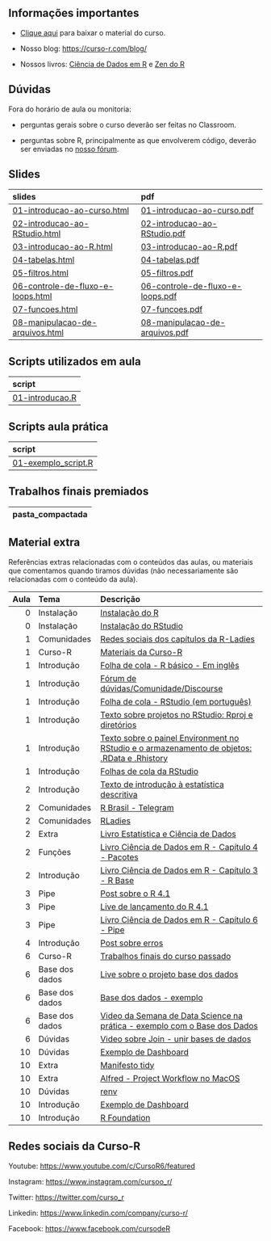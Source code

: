 
<!-- README.md is generated from README.Rmd. Please edit that file -->

## Informações importantes

-   [Clique
    aqui](https://github.com/curso-r/main-intro-programacao/raw/master/material_do_curso.zip)
    para baixar o material do curso.

-   Nosso blog: <https://curso-r.com/blog/>

-   Nossos livros: [Ciência de Dados em R](https://livro.curso-r.com/) e
    [Zen do R](https://curso-r.github.io/zen-do-r/)

## Dúvidas

Fora do horário de aula ou monitoria:

-   perguntas gerais sobre o curso deverão ser feitas no Classroom.

-   perguntas sobre R, principalmente as que envolverem código, deverão
    ser enviadas no [nosso fórum](https://discourse.curso-r.com/).

## Slides

| slides                                                                                                                         | pdf                                                                                                                          |
|:-------------------------------------------------------------------------------------------------------------------------------|:-----------------------------------------------------------------------------------------------------------------------------|
| [01-introducao-ao-curso.html](https://curso-r.github.io/main-intro-programacao/slides/01-introducao-ao-curso.html)             | [01-introducao-ao-curso.pdf](https://curso-r.github.io/main-intro-programacao/slides/01-introducao-ao-curso.pdf)             |
| [02-introducao-ao-RStudio.html](https://curso-r.github.io/main-intro-programacao/slides/02-introducao-ao-RStudio.html)         | [02-introducao-ao-RStudio.pdf](https://curso-r.github.io/main-intro-programacao/slides/02-introducao-ao-RStudio.pdf)         |
| [03-introducao-ao-R.html](https://curso-r.github.io/main-intro-programacao/slides/03-introducao-ao-R.html)                     | [03-introducao-ao-R.pdf](https://curso-r.github.io/main-intro-programacao/slides/03-introducao-ao-R.pdf)                     |
| [04-tabelas.html](https://curso-r.github.io/main-intro-programacao/slides/04-tabelas.html)                                     | [04-tabelas.pdf](https://curso-r.github.io/main-intro-programacao/slides/04-tabelas.pdf)                                     |
| [05-filtros.html](https://curso-r.github.io/main-intro-programacao/slides/05-filtros.html)                                     | [05-filtros.pdf](https://curso-r.github.io/main-intro-programacao/slides/05-filtros.pdf)                                     |
| [06-controle-de-fluxo-e-loops.html](https://curso-r.github.io/main-intro-programacao/slides/06-controle-de-fluxo-e-loops.html) | [06-controle-de-fluxo-e-loops.pdf](https://curso-r.github.io/main-intro-programacao/slides/06-controle-de-fluxo-e-loops.pdf) |
| [07-funcoes.html](https://curso-r.github.io/main-intro-programacao/slides/07-funcoes.html)                                     | [07-funcoes.pdf](https://curso-r.github.io/main-intro-programacao/slides/07-funcoes.pdf)                                     |
| [08-manipulacao-de-arquivos.html](https://curso-r.github.io/main-intro-programacao/slides/08-manipulacao-de-arquivos.html)     | [08-manipulacao-de-arquivos.pdf](https://curso-r.github.io/main-intro-programacao/slides/08-manipulacao-de-arquivos.pdf)     |

## Scripts utilizados em aula

| script                                                                                                                       |
|:-----------------------------------------------------------------------------------------------------------------------------|
| [01-introducao.R](https://raw.githubusercontent.com/curso-r/202205-intro-programacao/main/exemplos_de_aula//01-introducao.R) |

## Scripts aula prática

| script                                                                                                                            |
|:----------------------------------------------------------------------------------------------------------------------------------|
| [01-exemplo\_script.R](https://raw.githubusercontent.com/curso-r/202205-intro-programacao/main/aula_pratica//01-exemplo_script.R) |

## Trabalhos finais premiados

| pasta\_compactada |
|:------------------|

## Material extra

Referências extras relacionadas com o conteúdos das aulas, ou materiais
que comentamos quando tiramos dúvidas (não necessariamente são
relacionadas com o conteúdo da aula).

| Aula | Tema           | Descrição                                                                                                                                                 |
|-----:|:---------------|:----------------------------------------------------------------------------------------------------------------------------------------------------------|
|    0 | Instalação     | [Instalação do R](https://livro.curso-r.com/1-1-instalacao-do-r.html)                                                                                     |
|    0 | Instalação     | [Instalação do RStudio](https://livro.curso-r.com/1-2-instalacao-do-rstudio.html)                                                                         |
|    1 | Comunidades    | [Redes sociais dos capítulos da R-Ladies](https://github.com/R-Ladies-Sao-Paulo/RLadies-Brasil/blob/master/README.md)                                     |
|    1 | Curso-R        | [Materiais da Curso-R](https://curso-r.com/material/)                                                                                                     |
|    1 | Introdução     | [Folha de cola - R básico - Em inglês](http://github.com/rstudio/cheatsheets/raw/master/base-r.pdf)                                                       |
|    1 | Introdução     | [Fórum de dúvidas/Comunidade/Discourse](https://discourse.curso-r.com/)                                                                                   |
|    1 | Introdução     | [Folha de cola - RStudio (em português)](https://github.com/rstudio/cheatsheets/raw/master/translations/portuguese/rstudio-IDE-cheatsheet-portuguese.pdf) |
|    1 | Introdução     | [Texto sobre projetos no RStudio: Rproj e diretórios](https://curso-r.github.io/zen-do-r/rproj-dir.html)                                                  |
|    1 | Introdução     | [Texto sobre o painel Environment no RStudio e o armazenamento de objetos: .RData e .Rhistory](https://curso-r.github.io/zen-do-r/rdata-rhistory.html)    |
|    1 | Introdução     | [Folhas de cola da RStudio](https://www.rstudio.com/resources/cheatsheets/)                                                                               |
|    2 | Introdução     | [Texto de introdução à estatística descritiva](https://escoladedados.org/tutoriais/analise-com-estatistica-descritiva-para-leigos/)                       |
|    2 | Comunidades    | [R Brasil - Telegram](https://t.me/rbrasiloficial)                                                                                                        |
|    2 | Comunidades    | [RLadies](https://github.com/R-Ladies-Sao-Paulo/RLadies-Brasil)                                                                                           |
|    2 | Extra          | [Livro Estatística e Ciência de Dados](https://www.ime.usp.br/~jmsinger/MAE0217/cdados2021out12.pdf)                                                      |
|    2 | Funções        | [Livro Ciência de Dados em R - Capítulo 4 - Pacotes](https://livro.curso-r.com/4-pacotes.html)                                                            |
|    2 | Introdução     | [Livro Ciência de Dados em R - Capítulo 3 - R Base](https://livro.curso-r.com/3-r-base.html)                                                              |
|    3 | Pipe           | [Post sobre o R 4.1](https://blog.curso-r.com/posts/2021-05-06-o-novo-pipe-esta-chegando/)                                                                |
|    3 | Pipe           | [Live de lançamento do R 4.1](https://www.youtube.com/watch?v=RPSLFU_5OGk&t=3225s)                                                                        |
|    3 | Pipe           | [Livro Ciência de Dados em R - Capítulo 6 - Pipe](https://livro.curso-r.com/6-pipe.html)                                                                  |
|    4 | Introdução     | [Post sobre erros](https://blog.curso-r.com/posts/2021-03-29-desvendando-erros/)                                                                          |
|    6 | Curso-R        | [Trabalhos finais do curso passado](https://curso-r.github.io/202102-intro-programacao/)                                                                  |
|    6 | Base dos dados | [Live sobre o projeto base dos dados](https://www.youtube.com/watch?v=8D4jK-YCxLU&t=3733s)                                                                |
|    6 | Base dos dados | [Base dos dados - exemplo](https://basedosdados.org/dataset/br-ana-atlas-esgotos/resource/3bcdcfe4-57e5-4860-b522-5f3f3f1cfcda)                           |
|    6 | Base dos dados | [Video da Semana de Data Science na prática - exemplo com o Base dos Dados](https://youtu.be/eEAd0PPqizE?t=7569)                                          |
|    6 | Dúvidas        | [Video sobre Join - unir bases de dados](https://www.youtube.com/watch?v=xnUo25VRH70&t=2s)                                                                |
|   10 | Dúvidas        | [Exemplo de Dashboard](http://estatisticas.forumseguranca.org.br/)                                                                                        |
|   10 | Extra          | [Manifesto tidy](https://cran.r-project.org/web/packages/tidyverse/vignettes/manifesto.html)                                                              |
|   10 | Extra          | [Alfred - Project Workflow no MacOS](https://www.youtube.com/watch?v=boKFxBniUH0)                                                                         |
|   10 | Dúvidas        | [renv](https://rstudio.github.io/renv/articles/renv.html)                                                                                                 |
|   10 | Introdução     | [Exemplo de Dashboard](https://coronavirus.jhu.edu/map.html)                                                                                              |
|   10 | Introdução     | [R Foundation](https://www.r-project.org/foundation/)                                                                                                     |

## Redes sociais da Curso-R

Youtube: <https://www.youtube.com/c/CursoR6/featured>

Instagram: <https://www.instagram.com/cursoo_r/>

Twitter: <https://twitter.com/curso_r>

Linkedin: <https://www.linkedin.com/company/curso-r/>

Facebook: <https://www.facebook.com/cursodeR>
